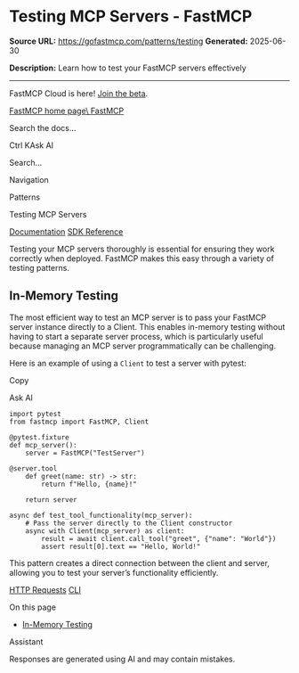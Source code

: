 # Testing MCP Servers - FastMCP

**Source URL:** https://gofastmcp.com/patterns/testing
**Generated:** 2025-06-30

**Description:** Learn how to test your FastMCP servers effectively

---

FastMCP Cloud is here! [Join the beta](https://fastmcp.link/x0Kyhy2).

[FastMCP home page\\
FastMCP](https://gofastmcp.com/)

Search the docs...

Ctrl KAsk AI

Search...

Navigation

Patterns

Testing MCP Servers

[Documentation](https://gofastmcp.com/getting-started/welcome) [SDK Reference](https://gofastmcp.com/python-sdk/fastmcp-exceptions)

Testing your MCP servers thoroughly is essential for ensuring they work correctly when deployed. FastMCP makes this easy through a variety of testing patterns.

## [​](https://gofastmcp.com/patterns/testing\#in-memory-testing)  In-Memory Testing

The most efficient way to test an MCP server is to pass your FastMCP server instance directly to a Client. This enables in-memory testing without having to start a separate server process, which is particularly useful because managing an MCP server programmatically can be challenging.

Here is an example of using a `Client` to test a server with pytest:

Copy

Ask AI

```
import pytest
from fastmcp import FastMCP, Client

@pytest.fixture
def mcp_server():
    server = FastMCP("TestServer")

@server.tool
    def greet(name: str) -> str:
        return f"Hello, {name}!"

    return server

async def test_tool_functionality(mcp_server):
    # Pass the server directly to the Client constructor
    async with Client(mcp_server) as client:
        result = await client.call_tool("greet", {"name": "World"})
        assert result[0].text == "Hello, World!"

```

This pattern creates a direct connection between the client and server, allowing you to test your server’s functionality efficiently.

[HTTP Requests](https://gofastmcp.com/patterns/http-requests) [CLI](https://gofastmcp.com/patterns/cli)

On this page

- [In-Memory Testing](https://gofastmcp.com/patterns/testing#in-memory-testing)

Assistant

Responses are generated using AI and may contain mistakes.